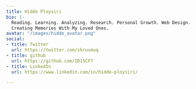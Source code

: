 ```yaml
---
title: Hidde Ploysiri
bio: |-
  Reading. Learning. Analyzing. Research. Personal Growth. Web Design. Visual Design. Jazz. Classical Music. Piano. Chess. Tech. Finance. Coding.
  Creating Memories With My Loved Ones.
avatar: "/images/hidde_avatar.png"
social:
- title: Twitter
  url: https://twitter.com/skruvmuq
- title: github
  url: https://github.com/ID15CF7
- title: LinkedIn
  url: https://www.linkedin.com/in/hidde-ploysiri/

---
```

